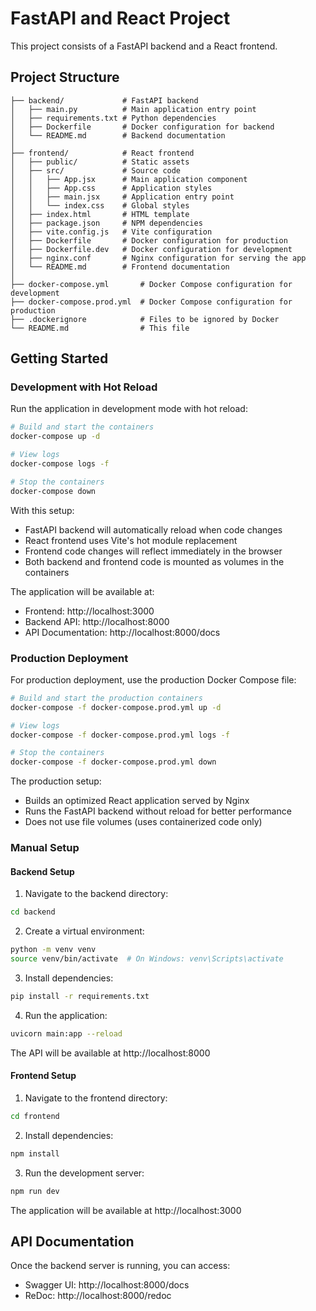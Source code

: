 # FastAPI and React Project

This project consists of a FastAPI backend and a React frontend.

## Project Structure

```
├── backend/             # FastAPI backend
│   ├── main.py          # Main application entry point
│   ├── requirements.txt # Python dependencies
│   ├── Dockerfile       # Docker configuration for backend
│   └── README.md        # Backend documentation
│
├── frontend/            # React frontend
│   ├── public/          # Static assets
│   ├── src/             # Source code
│   │   ├── App.jsx      # Main application component
│   │   ├── App.css      # Application styles
│   │   ├── main.jsx     # Application entry point
│   │   └── index.css    # Global styles
│   ├── index.html       # HTML template
│   ├── package.json     # NPM dependencies
│   ├── vite.config.js   # Vite configuration
│   ├── Dockerfile       # Docker configuration for production
│   ├── Dockerfile.dev   # Docker configuration for development
│   ├── nginx.conf       # Nginx configuration for serving the app
│   └── README.md        # Frontend documentation
│
├── docker-compose.yml       # Docker Compose configuration for development
├── docker-compose.prod.yml  # Docker Compose configuration for production
├── .dockerignore            # Files to be ignored by Docker
└── README.md                # This file
```

## Getting Started

### Development with Hot Reload

Run the application in development mode with hot reload:

```bash
# Build and start the containers
docker-compose up -d

# View logs
docker-compose logs -f

# Stop the containers
docker-compose down
```

With this setup:
- FastAPI backend will automatically reload when code changes
- React frontend uses Vite's hot module replacement
- Frontend code changes will reflect immediately in the browser
- Both backend and frontend code is mounted as volumes in the containers

The application will be available at:
- Frontend: http://localhost:3000
- Backend API: http://localhost:8000
- API Documentation: http://localhost:8000/docs

### Production Deployment

For production deployment, use the production Docker Compose file:

```bash
# Build and start the production containers
docker-compose -f docker-compose.prod.yml up -d

# View logs
docker-compose -f docker-compose.prod.yml logs -f

# Stop the containers
docker-compose -f docker-compose.prod.yml down
```

The production setup:
- Builds an optimized React application served by Nginx
- Runs the FastAPI backend without reload for better performance
- Does not use file volumes (uses containerized code only)

### Manual Setup

#### Backend Setup

1. Navigate to the backend directory:
```bash
cd backend
```

2. Create a virtual environment:
```bash
python -m venv venv
source venv/bin/activate  # On Windows: venv\Scripts\activate
```

3. Install dependencies:
```bash
pip install -r requirements.txt
```

4. Run the application:
```bash
uvicorn main:app --reload
```

The API will be available at http://localhost:8000

#### Frontend Setup

1. Navigate to the frontend directory:
```bash
cd frontend
```

2. Install dependencies:
```bash
npm install
```

3. Run the development server:
```bash
npm run dev
```

The application will be available at http://localhost:3000

## API Documentation

Once the backend server is running, you can access:
- Swagger UI: http://localhost:8000/docs
- ReDoc: http://localhost:8000/redoc 